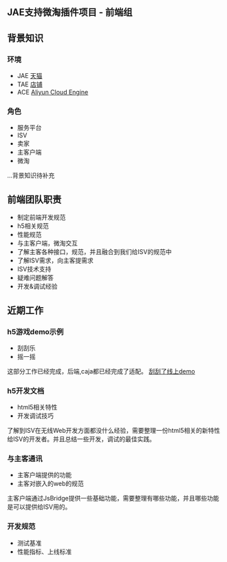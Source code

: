 JAE支持微淘插件项目 - 前端组
---


## 背景知识

### 环境

-  JAE [天猫]()
-  TAE [店铺](http://baike.corp.taobao.com/index.php/TAE)
-  ACE [Aliyun Cloud Engine](http://www.aliyun.com/product/ace/)



### 角色

-  服务平台
-  ISV
-  卖家
-  主客户端
-  微淘

...背景知识待补充

## 前端团队职责

-  制定前端开发规范
  -  h5相关规范
  -  性能规范
-  与主客户端，微淘交互
  -  了解主客各种接口，规范，并且融合到我们给ISV的规范中 
  -  了解ISV需求，向主客提需求
-  ISV技术支持
  -  疑难问题解答
  -  开发&调试经验


## 近期工作

### h5游戏demo示例

-  刮刮乐
-  摇一摇

这部分工作已经完成，后端,caja都已经完成了适配。
[刮刮了线上demo](http://wireless-1.domain.aliapp.com/)


### h5开发文档

-  html5相关特性
-  开发调试技巧

了解到ISV在无线Web开发方面都没什么经验，需要整理一份html5相关的新特性给ISV的开发者。并且总结一些开发，调试的最佳实践。


### 与主客通讯

-  主客户端提供的功能
-  主客对嵌入的web的规范

主客户端通过JsBridge提供一些基础功能，需要整理有哪些功能，并且哪些功能是可以提供给ISV用的。


###  开发规范

-  测试基准
-  性能指标、上线标准



